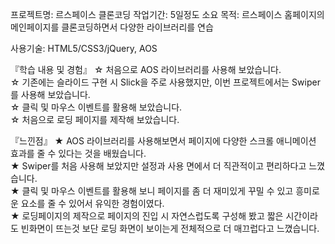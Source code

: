 프로젝트명: 르스페이스 클론코딩
작업기간: 5일정도 소요
목적: 르스페이스 홈페이지의 메인페이지를 클론코딩하면서 다양한 라이브러리를 연습

사용기술: HTML5/CSS3/jQuery, AOS

『학습 내용 및 경험』
☆ 처음으로 AOS 라이브러리를 사용해 보았습니다.   
☆ 기존에는 슬라이드 구현 시 Slick을 주로 사용했지만, 이번 프로젝트에서는 Swiper를 사용해 보았습니다.   
☆ 클릭 및 마우스 이벤트를 활용해 보았습니다.   
☆ 처음으로 로딩 페이지를 제작해 보았습니다.    

『느낀점』
★ AOS 라이브러리를 사용해보면서 페이지에 다양한 스크롤 애니메이션 효과를 줄 수 있다는 것을 배웠습니다.    
★ Swiper를 처음 사용해 보았지만 설정과 사용 면에서 더 직관적이고 편리하다고 느꼈습니다.   
★ 클릭 및 마우스 이벤트를 활용해 보니 페이지를 좀 더 재미있게 꾸밀 수 있고 흥미로운 요소를 줄 수 있어서 유익한 경험이였다.   
★ 로딩페이지의 제작으로 페이지의 진입 시 자연스럽도록 구성해 봤고 짧은 시간이라도 빈화면이 뜨는것 보단 로딩 화면이 보이는게 전체적으로 더 매끄럽다고 느꼈습니다.   
